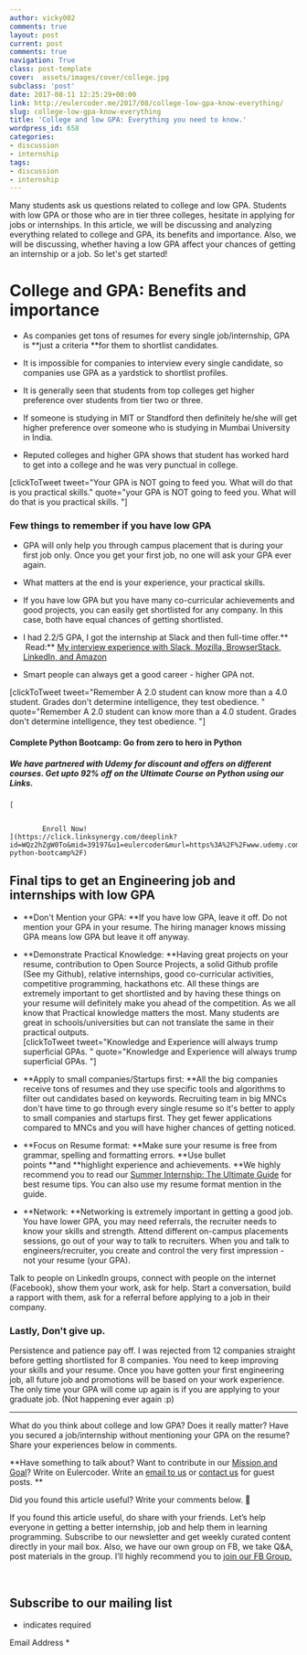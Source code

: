 ```yaml
---
author: vicky002
comments: true
layout: post
current: post
comments: true
navigation: True
class: post-template
cover:  assets/images/cover/college.jpg
subclass: 'post'
date: 2017-08-11 12:25:29+00:00
link: http://eulercoder.me/2017/08/college-low-gpa-know-everything/
slug: college-low-gpa-know-everything
title: 'College and low GPA: Everything you need to know.'
wordpress_id: 658
categories:
- discussion
- internship
tags:
- discussion
- internship
---
```






	

Many students ask us questions related to college and low GPA. Students with low GPA or those who are in tier three colleges, hesitate in applying for jobs or internships. In this article, we will be discussing and analyzing everything related to college and GPA, its benefits and importance. Also, we will be discussing, whether having a low GPA affect your chances of getting an internship or a job. So let's get started!




# College and GPA: Benefits and importance






  * As companies get tons of resumes for every single job/internship, GPA is **just a criteria **for them to shortlist candidates. 


  * It is impossible for companies to interview every single candidate, so companies use GPA as a yardstick to shortlist profiles.


  * It is generally seen that students from top colleges get higher preference over students from tier two or three.


  * If someone is studying in MIT or Standford then definitely he/she will get higher preference over someone who is studying in Mumbai University in India.


  * Reputed colleges and higher GPA shows that student has worked hard to get into a college and he was very punctual in college.


<!-- more -->

[clickToTweet tweet="Your GPA is NOT going to feed you. What will do that is you practical skills." quote="your GPA is NOT going to feed you. What will do that is you practical skills. "]




### Few things to remember if you have low GPA






  * GPA will only help you through campus placement that is during your first job only. Once you get your first job, no one will ask your GPA ever again.


  * What matters at the end is your experience, your practical skills.


  * If you have low GPA but you have many co-curricular achievements and good projects, you can easily get shortlisted for any company. In this case, both have equal chances of getting shortlisted.


  * I had 2.2/5 GPA, I got the internship at Slack and then full-time offer.**  Read:** [My interview experience with Slack, Mozilla, BrowserStack, LinkedIn, and Amazon](http://eulercoder.me/2017/07/slack-amazon-mozilla-linkedin-interview/)


  * Smart people can always get a good career - higher GPA not. 




[clickToTweet tweet="Remember A 2.0 student can know more than a 4.0 student. Grades don't determine intelligence, they test obedience. " quote="Remember A 2.0 student can know more than a 4.0 student. Grades don't determine intelligence, they test obedience. "]






	



		


			

#### Complete Python Bootcamp: Go from zero to hero in Python


			

##### We have partnered with Udemy for discount and offers on different courses. Get upto 92% off on the Ultimate Course on Python using our Links. 


		



		


	[
		
			
			Enroll Now!		
	](https://click.linksynergy.com/deeplink?id=WQz2hZgW0To&mid=39197&u1=eulercoder&murl=https%3A%2F%2Fwww.udemy.com%2Fcomplete-python-bootcamp%2F)






	












	

## Final tips to get an Engineering job and internships with low GPA






  * **Don't Mention your GPA: **If you have low GPA, leave it off. Do not mention your GPA in your resume. The hiring manager knows missing GPA means low GPA but leave it off anyway.


  * **Demonstrate Practical Knowledge: **Having great projects on your resume, contribution to Open Source Projects, a solid Github profile (See my Github), relative internships, good co-curricular activities, competitive programming, hackathons etc. All these things are extremely important to get shortlisted and by having these things on your resume will definitely make you ahead of the competition. As we all know that Practical knowledge matters the most. Many students are great in schools/universities but can not translate the same in their practical outputs.  
[clickToTweet tweet="Knowledge and Experience will always trump superficial GPAs. " quote="Knowledge and Experience will always trump superficial GPAs. "]


  * **Apply to small companies/Startups first: **All the big companies receive tons of resumes and they use specific tools and algorithms to filter out candidates based on keywords. Recruiting team in big MNCs don't have time to go through every single resume so it's better to apply to small companies and startups first. They get fewer applications compared to MNCs and you will have higher chances of getting noticed.


  * **Focus on Resume format: **Make sure your resume is free from grammar, spelling and formatting errors. **Use bullet points **and **highlight experience and achievements. **We highly recommend you to read our [Summer Internship: The Ultimate Guide](http://eulercoder.me/2017/07/summer-internship-ultimate-guide/) for best resume tips. You can also use my resume format mention in the guide.


  * **Network: **Networking is extremely important in getting a good job. You have lower GPA, you may need referrals, the recruiter needs to know your skills and strength. Attend different on-campus placements sessions, go out of your way to talk to recruiters. When you and talk to engineers/recruiter, you create and control the very first impression - not your resume (your GPA).


Talk to people on LinkedIn groups, connect with people on the internet (Facebook), show them your work, ask for help. Start a conversation, build a rapport with them, ask for a referral before applying to a job in their company.







### Lastly, Don't give up.




Persistence and patience pay off. I was rejected from 12 companies straight before getting shortlisted for 8 companies. You need to keep improving your skills and your resume. Once you have gotten your first engineering job, all future job and promotions will be based on your work experience. The only time your GPA will come up again is if you are applying to your graduate job. (Not happening ever again :p)




* * *




What do you think about college and low GPA? Does it really matter? Have you secured a job/internship without mentioning your GPA on the resume? Share your experiences below in comments.




**Have something to talk about? Want to contribute in our [Mission and Goal](http://eulercoder.me/about)? Write on Eulercoder. Write an [email to us](mailto:hi@eulercoder.me) or [contact us](http://eulercoder.me/contact) for guest posts. **




Did you found this article useful? Write your comments below. 🙂




If you found this article useful, do share with your friends. Let’s help everyone in getting a better internship, job and help them in learning programming. Subscribe to our newsletter and get weekly curated content directly in your mail box. Also, we have our own group on FB, we take Q&A, post materials in the group. I’ll highly recommend you to [join our FB Group.](https://www.facebook.com/groups/eulercoder)




   














## Subscribe to our mailing list




* indicates required




Email Address *  
  





 



















  




